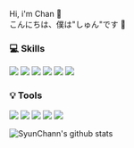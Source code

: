 Hi, i'm Chan 👋<br>
こんにちは、僕は"しゅん"です 👋
<br>
### 💻 Skills
<img src="https://img.shields.io/badge/csharp-512BD4?style=for-the-badge&logo=csharp&logoColor=black"> <img src="https://img.shields.io/badge/dotnet-512BD4?style=for-the-badge&logo=dotnet&logoColor=black"> <img src="https://img.shields.io/badge/javascript-F7DF1E?style=for-the-badge&logo=javascript&logoColor=black"> <img src="https://img.shields.io/badge/html5-E34F26?style=for-the-badge&logo=html5&logoColor=black"> <img src="https://img.shields.io/badge/css3-1572B6?style=for-the-badge&logo=css3&logoColor=black"> <img src="https://img.shields.io/badge/oracle-F80000?style=for-the-badge&logo=oracle&logoColor=black">
<br>
### 💡 Tools
<img src="https://img.shields.io/badge/azuredevops-0078D7?style=for-the-badge&logo=azuredevops&logoColor=black"> <img src="https://img.shields.io/badge/sourcetree-0052CC?style=for-the-badge&logo=sourcetree&logoColor=black"> <img src="https://img.shields.io/badge/git-F05032?style=for-the-badge&logo=git&logoColor=black"> <img src="https://img.shields.io/badge/slack-4A154B?style=for-the-badge&logo=slack&logoColor=black"> <img src="https://img.shields.io/badge/visualstudio-5C2D91?style=for-the-badge&logo=visualstudio&logoColor=black">

![SyunChann's github stats](https://github-readme-stats.vercel.app/api?username=SyunChann&show_icons=true)



